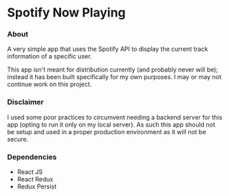 # Spotify Now Playing

### About
A very simple app that uses the Spotify API to display the current track information of a specific user.

This app isn't meant for distribution currently (and probably never will be); instead it has been built specifically for my own purposes. I may or may not continue work on this project.

### Disclaimer
I used some poor practices to circumvent needing a backend server for this app (opting to run it only on my local server). As such this app should not be setup and used in a proper production environment as it will not be secure.

### Dependencies
* React JS
* React Redux
* Redux Persist

